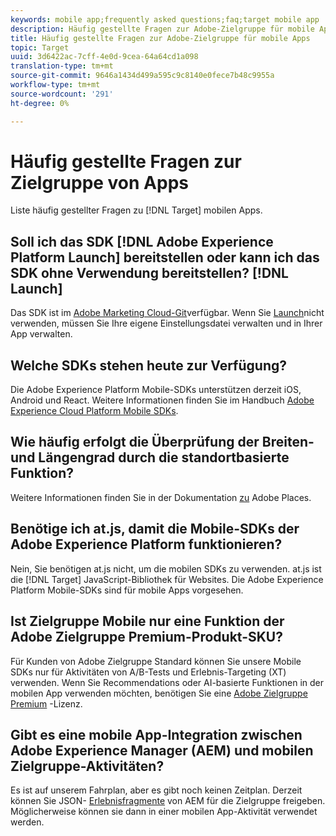 ```yaml
---
keywords: mobile app;frequently asked questions;faq;target mobile app
description: Häufig gestellte Fragen zur Adobe-Zielgruppe für mobile Apps
title: Häufig gestellte Fragen zur Adobe-Zielgruppe für mobile Apps
topic: Target
uuid: 3d6422ac-7cff-4e0d-9cea-64a64cd1a098
translation-type: tm+mt
source-git-commit: 9646a1434d499a595c9c8140e0fece7b48c9955a
workflow-type: tm+mt
source-wordcount: '291'
ht-degree: 0%

---
```



# Häufig gestellte Fragen zur Zielgruppe von Apps

Liste häufig gestellter Fragen zu [!DNL Target] mobilen Apps.

## Soll ich das SDK [!DNL Adobe Experience Platform Launch] bereitstellen oder kann ich das SDK ohne Verwendung bereitstellen? [!DNL Launch]

Das SDK ist im [Adobe Marketing Cloud-Git](https://github.com/Adobe-Marketing-Cloud/acp-sdks/)verfügbar. Wenn Sie [Launch](https://docs.adobe.com/content/help/en/launch/using/overview.html)nicht verwenden, müssen Sie Ihre eigene Einstellungsdatei verwalten und in Ihrer App verwalten.

## Welche SDKs stehen heute zur Verfügung?

Die Adobe Experience Platform Mobile-SDKs unterstützen derzeit iOS, Android und React. Weitere Informationen finden Sie im Handbuch [Adobe Experience Cloud Platform Mobile SDKs](https://aep-sdks.gitbook.io/docs/).

## Wie häufig erfolgt die Überprüfung der Breiten- und Längengrad durch die standortbasierte Funktion?

Weitere Informationen finden Sie in der Dokumentation [zu](https://placesdocs.com/places-services-by-adobe-documentation/) Adobe Places.

## Benötige ich at.js, damit die Mobile-SDKs der Adobe Experience Platform funktionieren?

Nein, Sie benötigen at.js nicht, um die mobilen SDKs zu verwenden. at.js ist die [!DNL Target] JavaScript-Bibliothek für Websites. Die Adobe Experience Platform Mobile-SDKs sind für mobile Apps vorgesehen.

## Ist Zielgruppe Mobile nur eine Funktion der Adobe Zielgruppe Premium-Produkt-SKU?

Für Kunden von Adobe Zielgruppe Standard können Sie unsere Mobile SDKs nur für Aktivitäten von A/B-Tests und Erlebnis-Targeting (XT) verwenden. Wenn Sie Recommendations oder AI-basierte Funktionen in der mobilen App verwenden möchten, benötigen Sie eine [Adobe Zielgruppe Premium](/help/c-intro/intro.md#premium) -Lizenz.

## Gibt es eine mobile App-Integration zwischen Adobe Experience Manager (AEM) und mobilen Zielgruppe-Aktivitäten?

Es ist auf unserem Fahrplan, aber es gibt noch keinen Zeitplan. Derzeit können Sie JSON- [Erlebnisfragmente](/help/c-experiences/c-manage-content/aem-experience-fragments.md) von AEM für die Zielgruppe freigeben. Möglicherweise können sie dann in einer mobilen App-Aktivität verwendet werden.
